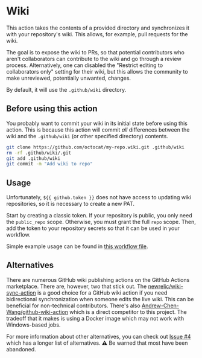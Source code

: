 # Wiki

This action takes the contents of a provided directory and synchronizes it with your
repository's wiki. This allows, for example, pull requests for the wiki.

The goal is to expose the wiki to PRs, so that potential contributors who aren't
collaborators can contribute to the wiki and go through a review process. Alternatively,
one can disabled the "Restrict editing to collaborators only" setting for their wiki,
but this allows the community to make unreviewed, potentially unwanted, changes.

By default, it will use the `.github/wiki` directory.

## Before using this action

You probably want to commit your wiki in its initial state before using this action.
This is because this action will commit *all* differences between the wiki and the
`.github/wiki` (or other specified directory) contents.

```bash
git clone https://github.com/octocat/my-repo.wiki.git .github/wiki
rm -rf .github/wiki/.git
git add .github/wiki
git commit -m "Add wiki to repo"
```

## Usage

Unfortunately, `${{ github.token }}` does not have access to updating wiki
repositories, so it is necessary to create a new PAT.

Start by creating a classic token. If your repository is public, you only need the
`public_repo` scope. Otherwise, you must grant the full `repo` scope. Then, add
the token to your repository secrets so that it can be used in your workflow.

Simple example usage can be found in [this workflow file](./.github/workflows/update-wiki.yml).

## Alternatives

There are numerous GitHub wiki publishing actions on the GitHub Actions
marketplace. There are, however, two that stick out. The
[newrelic/wiki-sync-action][newrelic-wiki-sync-action] is a good choice for a
GitHub wiki action if you need bidirectional synchronization when someone edits
the live wiki. This can be beneficial for non-technical contributors. There's also
[Andrew-Chen-Wang/github-wiki-action][andrew-chen-wang-github-wiki-action]
which is a direct competitor to this project. The tradeoff that it makes is using a
Docker image which may not work with Windows-based jobs.

For more information about other alternatives, you can check out [Issue #4][issue-4]
which has a longer list of alternatives. ⚠️ Be warned that most have been
abandoned.

[newrelic-wiki-sync-action]: https://github.com/newrelic/wiki-sync-action#readme
[andrew-chen-wang-github-wiki-action]: https://github.com/Andrew-Chen-Wang/github-wiki-action#readme
[issue-4]: https://github.com/spenserblack/actions-wiki/issues/4
